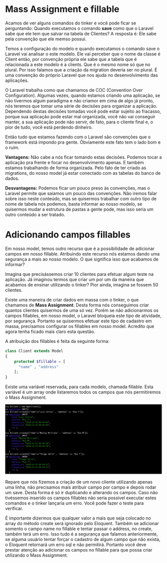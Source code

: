 # Mass Assignment e fillable

Acamos de ver alguns comandos do tinker e você pode ficar se perguntando: Quando executamos o comando **save** como que o Laravel sabe que ele tem que salvar na tabela de Clientes? A resposta é: Ele sabe pela convenção que ele memso possui.

Temos a configuração do modelo e quando executamos o comando save o Laravel vai analisar o este modelo. Ele vai perceber que o nome da classe é Client então, por convenção própria ele sabe que a tabela que é relacionada a este modelo é a clients. Que é o mesmo nome só que no plural. Por isso falamos que a criação da migration deveria ser no plural. É uma convenção do próprio Laravel que nos ajuda no desenvolvimento das aplicações.

O Laravel trabalha como que chamamos de COC (Convention Over Configuration). Algumas vezes, quando estamos criando uma aplicação, se não tivermos algum paradigma e não criamor em cima de algo já pronto, nós teremos que tomar uma série de decisões para organizar a aplicação. Dependendo destas decisões tomadas você pode estar sujeito ao fracasso, porque sua aplicação pode estar mal organizada, você não vai conseguir manter, a sua aplicação pode não servir, de fato, para o cliente final e, o pior de tudo, você está perdendo dinheiro.

Então tudo que estamos fazendo com o Laravel são convenções que o framework está impondo pra gente. Óbviamente este fato tem o lado bom e o ruim.

**Vantagens:** Não cabe a nós ficar tomando estas decisões. Podemos tocar a aplicação pra frente e focar no desenvolvimento apenas. E também estamos trabalhando de forma organizada. Pelo fato de ter criado as migrations, do nosso model já estar conectado com as tabelas do banco de dados.

**Desvantagens:** Podemos ficar um pouco preso às convenções, mas o Laravel permite que saiamos um pouco das convenções. Não iremos falar sobre isso neste conteúdo, mas se quisermos trabalhar com outro tipo de nome de tabela nós podemos, basta informar ao nosso modelo, se quisermos mudar a estrutura de pastas a gente pode, mas isso seria um outro conteúdo a ser tratado.

# Adicionando campos fillables

Em nosso model, temos outro recurso que é a possibilidade de adicionar campos em nosso fillable. Atribuindo este recurso nós estamos dando uma segurança a mais ao nosso modelo. O que significa isso que acabamos de informar?

Imagina que precisássemos criar 10 clientes para efetuar algum teste na aplicação. Já imaginou termos que criar um por um da maneira que acabamos de ensinar utilizando o tinker? Pior ainda, imagina se fossem 50 clientes.

Existe uma maneira de criar dados em massa com o tinker, o que chamamos de **Mass Assignment**. Desta forma nós conseguimos criar quantos clientes quisermos de uma só vez. Porém se não adicionarmos os campos fillables, em nosso model, o Laravel bloqueia este tipo de atividade, por segurança. Portanto se quisermos efetuar este tipo de cadastro em massa, precisamos configurar os fillables em nosso model. Acredito que agora tenha ficado mais claro esta questão.

A atribuição dos fillables é feita da seguinte forma:

```php
class Client extends Model
{
    protected $fillable = [
      "name" , "address"
    ];
}
```

Existe uma variável reservada, para cada modelo, chamada fillable. Esta variável é um array onde listaremos todos os campos que nós permitiremos o Mass Assignment.

![tinker_mass_assignment](./images/tinker_mass_assignment.png "tinker_mass_assignment")

Repare que nós fizemos a criação de um novo cliente utilizando apenas uma linha, não precisamos mais atribuir campo por campo e depois rodar um save. Desta forma é só ir duplicando e alterando os campos. Caso não tivéssemos inserido os campos fillables não seria possível executar estes comandos e o tinker lançaria um erro. Você pode fazer o teste para verificar.

É importante dizermos que qualquer valor a mais que seja colocado no array do método create será ignorado pelo Eloquent. Também se adicionar somento o campo name no fillable e tentar passar o address, no create, também terá um erro. Isso tudo é a segurança que falamos anteriormente, se alguma usuário tentar forçar o cadastro de algum campo que não exista, o Eloquent retornará um erro sql e não permitirá. Portanto você deve prestar atenção ao adicionar os campos no fillable para que possa criar utilizando o Mass Assignment.